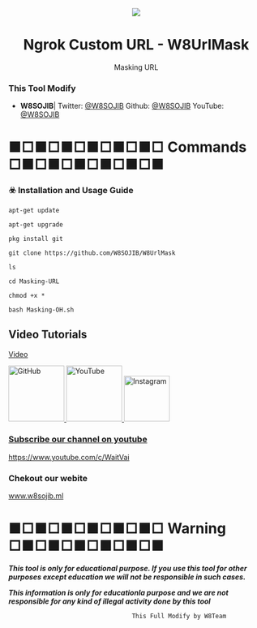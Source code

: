 <p align="center">
  <img src="https://blogger.googleusercontent.com/img/a/AVvXsEjvY_bp7JZsecxBbEjt_O7kIbov0542Cvzn2CqPEwASrlxHh13Bntliig0xPBw1p2jbYgI3tHfDMRgKl_ooyrZB1uurpfeiwiIWwLgQkc6COaXpmIL1A2wvKOMz4098XiIpO9iqUpAuJuELW7sXPNCqmkHIzOgWw55KYPjWHXO77fRAWcc96OtbcZkf=w640-h640">  
</p>

<h1 align="center">Ngrok Custom URL - W8UrlMask</h1>
<p align="center">
  Masking URL
</p>



### This Tool Modify
* **W8SOJIB**| 
Twitter: <a href="https://twitter.com/w8_sojib">@W8SOJIB</a>
Github: <a href="https://github.com/W8SOJIB">@W8SOJIB</a>
YouTube: <a href="https://www.youtube.com/c/WaitVai">@W8SOJIB</a>



# ■□■□■□■□■□■□ Commands □■□■□■□■□■□■

### ☣️ Installation and Usage Guide
```
apt-get update
```
```
apt-get upgrade
```
```
pkg install git
```
```
git clone https://github.com/W8SOJIB/W8UrlMask
```
```
ls
```
```
cd Masking-URL
```
```
chmod +x *
```
```
bash Masking-OH.sh
```



## Video Tutorials

[Video](w8sojib.ml)





<a href="https://github.com/W8SOJIB/"><img src="https://user-images.githubusercontent.com/64035221/96459220-834c7e00-123f-11eb-8417-534058a7ba62.png" alt="GitHub" width="110" height="110">
<a href="https://www.youtube.com/c/WaitVai"><img src="https://user-images.githubusercontent.com/64035221/96456596-4f238e00-123c-11eb-821e-85e9aaa3faec.png" alt="YouTube" width="110" height="110">
<a href="https://www.instagram.com/w8_sojib/ /"><img src="https://user-images.githubusercontent.com/64035221/96461629-3d44e980-1242-11eb-8691-46dd14355085.png" alt="Instagram" width="90" height="90">
  

### Subscribe our channel on youtube
https://www.youtube.com/c/WaitVai

### Chekout our webite 
www.w8sojib.ml

# ■□■□■□■□■□■□ Warning □■□■□■□■□■□■

***This tool is only for educational purpose. If you use this tool for other purposes except education we will not be responsible in such cases.***

***This information is only for educationla purpose and we are not responsible for any kind of illegal activity done by this tool***


                                      This Full Modify by W8Team
